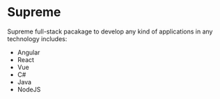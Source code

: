 # Supreme
Supreme full-stack pacakage to develop any kind of applications in any technology includes:
* Angular
* React
* Vue
* C#
* Java
* NodeJS
